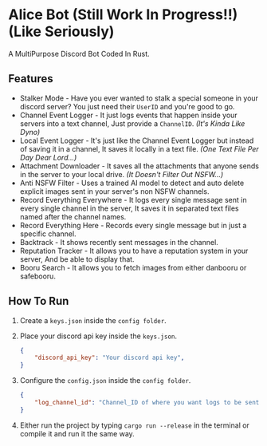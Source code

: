 # Alice Bot (Still Work In Progress!!) (Like Seriously)

A MultiPurpose Discord Bot Coded In Rust.

## Features

- Stalker Mode - Have you ever wanted to stalk a special someone in your discord server? You just need their ```UserID``` and you're good to go.
- Channel Event Logger - It just logs events that happen inside your servers into a text channel, Just provide a ```ChannelID```. *(It's Kinda Like Dyno)*
- Local Event Logger - It's just like the Channel Event Logger but instead of saving it in a channel, It saves it locally in a text file. *(One Text File Per Day Dear Lord...)*
- Attachment Downloader - It saves all the attachments that anyone sends in the server to your local drive. *(It Doesn't Filter Out NSFW...)*
- Anti NSFW Filter - Uses a trained AI model to detect and auto delete explicit images sent in your server's non NSFW channels.
- Record Everything Everywhere - It logs every single message sent in every single channel in the server, It saves it in separated text files named after the channel names.
- Record Everything Here - Records every single message but in just a specific channel.
- Backtrack - It shows recently sent messages in the channel.
- Reputation Tracker - It allows you to have a reputation system in your server, And be able to display that.
- Booru Search - It allows you to fetch images from either danbooru or safebooru.
  
## How To Run

1. Create a `keys.json` inside the `config folder`.

2. Place your discord api key inside the `keys.json`.

    ```json
    {
        "discord_api_key": "Your discord api key",
    }
    ```

3. Configure the `config.json` inside the `config folder`.

    ```json
    {
        "log_channel_id": "Channel_ID of where you want logs to be sent"
    }
    ```

4. Either run the project by typing `cargo run --release` in the terminal or compile it and run it the same way.







